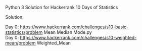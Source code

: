 Python 3 Solution for Hackerrank 10 Days of Statistics

Solution:

Day 0: https://www.hackerrank.com/challenges/s10-basic-statistics/problem   Mean Median Mode.py                                          
Day 0: https://www.hackerrank.com/challenges/s10-weighted-mean/problem      Weighted_Mean
